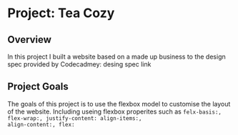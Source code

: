 # Project: Tea Cozy
## Overview
In this project I built a website based on a made up business to the design spec provided by Codecadmey: desing spec link
## Project Goals
The goals of this project is to use the flexbox model to customise the layout of the website. Including useing flexbox properites such as 
<code>felx-basis:, flex-wrap:, justify-content: align-items:, align-content:, flex:<code>
